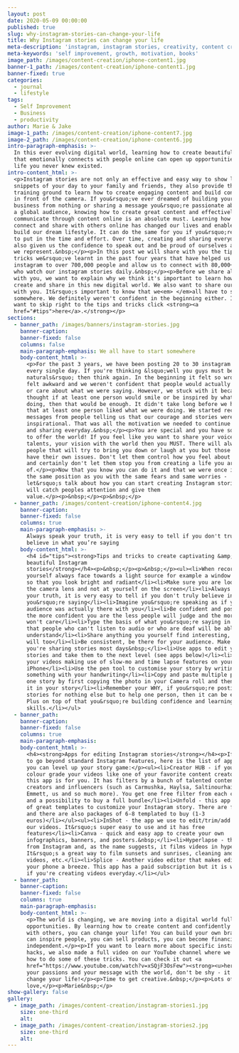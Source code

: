 ```yaml
---
layout: post
date: 2020-05-09 00:00:00
published: true
slug: why-instagram-stories-can-change-your-life
title: Why Instagram stories can change your life
meta-description: 'instagram, instagram stories, creativity, content creation'
meta-keywords: 'self improvement, growth, motivation, books'
image_path: /images/content-creation/iphone-content1.jpg
banner-1_path: /images/content-creation/iphone-content1.jpg
banner-fixed: true
categories:
  - journal
  - lifestyle
tags:
  - Self Improvement
  - Business
  - productivity
author: Marie & Jake
image-1_path: /images/content-creation/iphone-content7.jpg
image-2_path: /images/content-creation/iphone-content6.jpg
intro-paragraph-emphasis: >-
  In this ever evolving digital world, learning how to create beautiful content
  that emotionally connects with people online can open up opportunities in your
  life you never knew existed.
intro-content_html: >-
  <p>Instagram stories are not only an effective and easy way to show little
  snippets of your day to your family and friends, they also provide the perfect
  training ground to learn how to create engaging content and build confidence
  in front of the camera. If you&rsquo;ve ever dreamed of building your own
  business from nothing or sharing a message you&rsquo;re passionate about with
  a global audience, knowing how to create great content and effectively
  communicate through content online is an absolute must. Learning how to
  connect and share with others online has changed our lives and enabled us to
  build our dream lifestyle. It can do the same for you if you&rsquo;re willing
  to put in the time and effort. Over time, creating and sharing everyday has
  also given us the confidence to speak out and be proud of ourselves and what
  we represent.&nbsp;</p><p>In this post we will share with you the tips and
  tricks we&rsquo;ve learnt in the past four years that have helped us grow our
  instagram to over 700,000 people and allow us to connect with 80,000+ people
  who watch our instagram stories daily.&nbsp;</p><p>Before we share all this
  with you, we want to explain why we think it's important to learn how to
  create and share in this new digital world. We also want to share our story
  with you. It&rsquo;s important to know that we<em> </em>all have to start
  somewhere. We definitely weren't confident in the beginning either. If you
  want to skip right to the tips and tricks click <strong><a
  href="#tips">here</a>.</strong></p>
sections:
  - banner_path: /images/banners/instagram-stories.jpg
    banner-caption:
    banner-fixed: false
    columns: false
    main-paragraph-emphasis: We all have to start somewhere
    body-content_html: >-
      <p>For the past 3 years, we have been posting 20 to 30 instagram stories
      every single day. If you're thinking &lsquo;well you guys must be
      naturals&rsquo; then think again. In the beginning it felt so wrong!! We
      felt awkward and we weren't confident that people would actually get value
      or care about what we were saying. However, we stuck with it because we
      thought if at least one person would smile or be inspired by what we were
      doing, then that would be enough. It didn't take long before we had proof
      that at least one person liked what we were doing. We started receiving
      messages from people telling us that our courage and stories were
      inspirational. That was all the motivation we needed to continue creating
      and sharing everyday.&nbsp;</p><p>You are special and you have something
      to offer the world! If you feel like you want to share your voice, your
      talents, your vision with the world then you MUST. There will always be
      people that will try to bring you down or laugh at you but those people
      have their own issues. Don't let them control how you feel about yourself
      and certainly don't let them stop you from creating a life you are proud
      of.</p><p>Now that you know you can do it and that we were once in exactly
      the same position as you with the same fears and same worries -
      let&rsquo;s talk about how you can start creating Instagram stories that
      will catch peoples attention and give them
      value.</p><p>&nbsp;</p><p>&nbsp;</p>
  - banner_path: /images/content-creation/iphone-content4.jpg
    banner-caption:
    banner-fixed: false
    columns: true
    main-paragraph-emphasis: >-
      Always speak your truth, it is very easy to tell if you don't truly
      believe in what you’re saying
    body-content_html: >-
      <h4 id="tips"><strong>Tips and tricks to create captivating &amp;
      beautiful Instagram
      stories</strong></h4><p>&nbsp;</p><p>&nbsp;</p><ul><li>When recording
      yourself always face towards a light source for example a window or lamp
      so that you look bright and radiant</li><li>Make sure you are looking at
      the camera lens and not at yourself on the screen</li><li>Always speak
      your truth, it is very easy to tell if you don't truly believe in what
      you&rsquo;re saying</li><li>Imagine you&rsquo;re speaking as if your
      audience was actually there with you</li><li>Be confident and positive,
      the more confident you are the less people will judge and the more you
      won't care</li><li>Type the basis of what you&rsquo;re saying in text so
      that people who can't listen to audio or who are deaf will be able to
      understand</li><li>Share anything you yourself find interesting, others
      will too</li><li>Be consistent, be there for your audience. Make sure
      you're sharing stories most days&nbsp;</li><li>Use apps to edit your
      stories and take them to the next level (see apps below)</li><li>Mix up
      your videos making use of slow-mo and time lapse features on your
      iPhone</li><li>Use the pen tool to customise your story by writing
      something with your handwriting</li><li>Copy and paste multiple photos in
      one story by first copying the photo in your Camera roll and then pasting
      it in your story</li><li>Remember your WHY, if you&rsquo;re posting
      stories for nothing else but to help one person, then it can be enough.
      Plus on top of that you&rsquo;re building confidence and learning valuable
      skills.</li></ul>
  - banner_path:
    banner-caption:
    banner-fixed: false
    columns: true
    main-paragraph-emphasis:
    body-content_html: >-
      <h4><strong>Apps for editing Instagram stories</strong></h4><p>If you want
      to go beyond standard Instagram features, here is the list of apps where
      you can level up your story game:</p><ul><li>Creator HUB - if you want to
      colour grade your videos like one of your favorite content creators, then
      this app is for you. It has filters by a bunch of talented content
      creators and influencers (such as Carmushka, Haylsa, Saltinourhair,
      Emmett, us and so much more). You get one free filter from each creator
      and a possibility to buy a full bundle</li><li>Unfold - this app has lots
      of great templates to customize your Instagram story. There are free ones
      and there are also packages of 6-8 templated to buy (1-3
      euros)</li></ul><ul><li>InShot - the app we use to edit/trim/add music to
      our videos. It&rsquo;s super easy to use and it has free
      features</li><li>Canva - quick and easy app to create your own
      infographics, banners, and posters.&nbsp;</li><li>Hyperlapse - this app is
      from Instagram and, as the name suggests, it films videos in hyperlapse.
      It&rsquo;s a great way to film sunsets and sunrises, cleaning and packing
      videos, etc.</li><li>Splice - Another video editor that makes editing on
      your phone a breeze. This app has a paid subscription but it is worth it
      if you're creating videos everyday.</li></ul>
  - banner_path:
    banner-caption:
    banner-fixed: false
    columns: true
    main-paragraph-emphasis:
    body-content_html: >-
      <p>The world is changing, we are moving into a digital world full of
      opportunities. By learning how to create content and confidently share
      with others, you can change your life! You can build your own brand, you
      can inspire people, you can sell products, you can become financially
      independent.</p><p>If you want to learn more about specific instagram
      hacks, we also made a full video on our YouTube channel where we show you
      how to do some of these tricks. You can check it out <a
      href="https://www.youtube.com/watch?v=xSQjF3OsFew"><strong><u>here</u></strong></a><strong><u>.</u></strong></p><p>Share
      your passions and your message with the world, don't be shy - it could
      change your life!</p><p>Time to get creative.&nbsp;</p><p>Lots of
      love,</p><p>Marie&nbsp;</p>
show-gallery: false
gallery:
  - image_path: /images/content-creation/instagram-stories1.jpg
    size: one-third
    alt:
  - image_path: /images/content-creation/instagram-stories2.jpg
    size: one-third
    alt:
---
```


